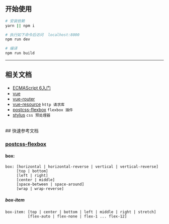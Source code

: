 ## 开始使用

``` bash
# 安装依赖
yarn || npm i

# 执行如下命令后访问  localhost:8000
npm run dev

# 编译
npm run build
```

---

## 相关文档
- [ECMAScript 6入门](http://es6.ruanyifeng.com/)
- [vue](http://cn.vuejs.org/)
- [vue-router](http://router.vuejs.org/zh-cn/basic.html)
- [vue-resource](https://github.com/vuejs/vue-resource) `http 请求库`
- [postcss-flexbox](https://github.com/archana-s/postcss-flexbox) `flexbox 插件`
- [stylus](https://github.com/stylus/stylus) `css 预处理器`

<br>
## 快速参考文档

### [postcss-flexbox](https://github.com/archana-s/postcss-flexbox)

#### box:
```
box: [horizontal | horizontal-reverse | vertical | vertical-reverse]
     [top | bottom]
     [left | right]
     [center | middle]
     [space-between | space-around]
     [wrap | wrap-reverse]
```
##### box-item
```
box-item: [top | center | bottom | left | middle | right | stretch]
          [flex-auto | flex-none | flex-1 ... flex-12]
```
